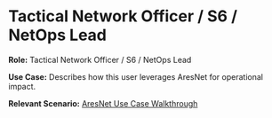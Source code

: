 # Tactical Network Officer / S6 / NetOps Lead

**Role:** Tactical Network Officer / S6 / NetOps Lead

**Use Case:**
Describes how this user leverages AresNet for operational impact.

**Relevant Scenario:** [AresNet Use Case Walkthrough](https://raw.githubusercontent.com/JohnWBlack/aresnet-ai-assistant/main/AresNet_UseCase_Walkthrough.md)

